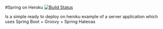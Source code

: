 #Spring on Heroku
[![Build Status](https://travis-ci.org/ghostbuster91/spring-on-heroku.svg?branch=master)](https://travis-ci.org/ghostbuster91/spring-on-heroku)

Is a simple ready to deploy on heroku example of a server application which uses Spring Boot + Groovy + Spring Hateoas
